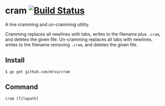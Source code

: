 # cram [![Build Status](https://travis-ci.org/mtso/cram.svg?branch=master)](https://travis-ci.org/mtso/cram)

A line cramming and un-cramming utility.

Cramming replaces all newlines with tabs, writes to the filename plus `.cram`, and deletes the given file.
Un-cramming replaces all tabs with newlines, writes to the filename removing `.cram`, and deletes the given file.

## Install

```
$ go get github.com/mtso/cram
```

## Command

```
cram [filepath]
```
